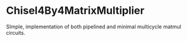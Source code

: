 # Chisel4By4MatrixMultiplier
SImple, implementation of both pipelined and minimal multicycle matmul circuits.
